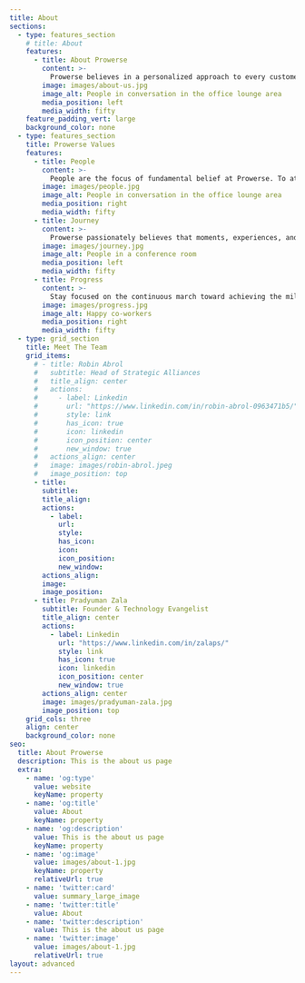 ```yaml
---
title: About
sections:
  - type: features_section
    # title: About
    features:
      - title: About Prowerse
        content: >-
          Prowerse believes in a personalized approach to every customer. The selection of development practice is tailored to customer's specific business needs. Be it classical methodologies, such as Waterfall or Prototype development, or modern approaches like Agile, Kanban, Lean or Extreme Programming, Prowerse ensures a timely delivery of the project.
        image: images/about-us.jpg
        image_alt: People in conversation in the office lounge area
        media_position: left
        media_width: fifty
    feature_padding_vert: large
    background_color: none
  - type: features_section
    title: Prowerse Values
    features:
      - title: People
        content: >-
          People are the focus of fundamental belief at Prowerse. To attract, hire and retain the best talents and provide first-class learning, growing & working experiences is the core Prowerse value.
        image: images/people.jpg
        image_alt: People in conversation in the office lounge area
        media_position: right
        media_width: fifty
      - title: Journey
        content: >-
          Prowerse passionately believes that moments, experiences, and memories shared by team while on a project delivery must be enjoyable & wholesome. As they say, Happiness is a journey, not a destination.
        image: images/journey.jpg
        image_alt: People in a conference room
        media_position: left
        media_width: fifty
      - title: Progress
        content: >-
          Stay focused on the continuous march toward achieving the milestones, the successes, and the breakthroughs.
        image: images/progress.jpg
        image_alt: Happy co-workers
        media_position: right
        media_width: fifty
  - type: grid_section
    title: Meet The Team
    grid_items:
      # - title: Robin Abrol
      #   subtitle: Head of Strategic Alliances
      #   title_align: center
      #   actions:
      #     - label: Linkedin
      #       url: "https://www.linkedin.com/in/robin-abrol-0963471b5/"
      #       style: link
      #       has_icon: true
      #       icon: linkedin
      #       icon_position: center
      #       new_window: true
      #   actions_align: center
      #   image: images/robin-abrol.jpeg
      #   image_position: top
      - title: 
        subtitle: 
        title_align: 
        actions:
          - label: 
            url: 
            style: 
            has_icon: 
            icon: 
            icon_position: 
            new_window: 
        actions_align: 
        image: 
        image_position: 
      - title: Pradyuman Zala
        subtitle: Founder & Technology Evangelist
        title_align: center
        actions:
          - label: Linkedin
            url: "https://www.linkedin.com/in/zalaps/"
            style: link
            has_icon: true
            icon: linkedin
            icon_position: center
            new_window: true
        actions_align: center
        image: images/pradyuman-zala.jpg
        image_position: top
    grid_cols: three
    align: center
    background_color: none
seo:
  title: About Prowerse
  description: This is the about us page
  extra:
    - name: 'og:type'
      value: website
      keyName: property
    - name: 'og:title'
      value: About
      keyName: property
    - name: 'og:description'
      value: This is the about us page
      keyName: property
    - name: 'og:image'
      value: images/about-1.jpg
      keyName: property
      relativeUrl: true
    - name: 'twitter:card'
      value: summary_large_image
    - name: 'twitter:title'
      value: About
    - name: 'twitter:description'
      value: This is the about us page
    - name: 'twitter:image'
      value: images/about-1.jpg
      relativeUrl: true
layout: advanced
---
```

